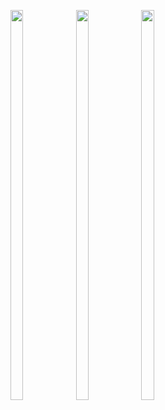 <p>

  <img src = "https://user-images.githubusercontent.com/125651843/227983066-d4d0d3e2-a318-49ba-9a02-d38498374b37.png" width=20% height=40%>
  <img src = "https://user-images.githubusercontent.com/125651843/227983081-1bcb13e5-fd48-4b9b-9eab-18687368da45.png" width=20% height=40%>
  <img src = "https://user-images.githubusercontent.com/125651843/227983085-53da6af8-6701-4391-8dcd-4a8cd908c77d.png" width=20% height=40%>

</p>
